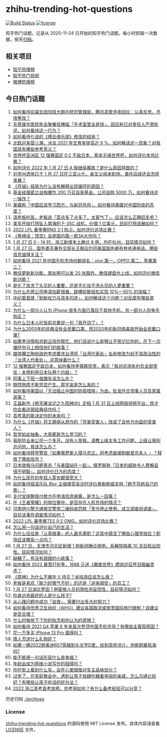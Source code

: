 # zhihu-trending-hot-questions

[![Build Status](https://github.com/justjavac/zhihu-trending-hot-questions/workflows/ci/badge.svg?branch=master)](https://github.com/justjavac/zhihu-trending-hot-questions/actions)
[![license](https://img.shields.io/github/license/justjavac/zhihu-trending-hot-questions)](https://github.com/justjavac/zhihu-trending-hot-questions/blob/master/LICENSE)

知乎热门话题，记录从 2020-11-24 日开始的知乎热门话题。每小时抓取一次数据，按天[归档](./archives)。

## 相关项目

- [知乎热搜榜](https://github.com/justjavac/zhihu-trending-top-search)
- [知乎热门视频](https://github.com/justjavac/zhihu-trending-hot-video)
- [微博热搜榜](https://github.com/justjavac/weibo-trending-hot-search)

## 今日热门话题

<!-- BEGIN -->
<!-- 最后更新时间 Fri Jan 28 2022 02:04:24 GMT+0800 (China Standard Time) -->

1. [如何看待应届生因加班大群内怒怼管理层，腾讯高管连夜回应：认真反思，尽快整改？](https://www.zhihu.com/question/513499430)
1. [东莞康华医院年会聚餐挂横幅「手术室里全是钱」，回应称已对责任人严肃批评，如何看待这一行为？](https://www.zhihu.com/question/513605823)
1. [如何看待引进的《搏击俱乐部》修改的结局？](https://www.zhihu.com/question/513068347)
1. [北欧迎来婴儿潮，冰岛 2021 年生育率提高近 9 %，如何解读这一现象？对我国具有哪些参考意义？](https://www.zhihu.com/question/513622755)
1. [世界杯亚洲区 12 强赛国足 0:2 不敌日本，基本无缘世界杯，如何评价本场比赛？](https://www.zhihu.com/question/513628531)
1. [如何评价 2022 年 1 月 27 日 A 股继续暴跌？是什么原因导致的？](https://www.zhihu.com/question/513613016)
1. [刘学州遗体已于 1 月 27 日在三亚火化，亲生父母未到场，事件后续还会怎样发展？](https://www.zhihu.com/question/513665618)
1. [《开端》结局为什么没有解释出现循环的原因？](https://www.zhihu.com/question/513371779)
1. [基金经理葛兰自掏腰包 200 万买自家基金，公司自购 5000 万，如何看待这一操作？](https://www.zhihu.com/question/513548455)
1. [美媒称「中国应该学习西方，与新冠共存」，如何看待美媒对中国防疫的态度？](https://www.zhihu.com/question/513524665)
1. [请老板吃饭，老板说「菜点多了点多了，太客气了」，应该怎么正确回复呢？](https://www.zhihu.com/question/511574204)
1. [美军开始打捞坠入南海的 F-35C 战机，价值 1 亿美元，目前打捞进展如何？](https://www.zhihu.com/question/513459319)
1. [2022 LPL 春季赛RNG 2:1 BLG，如何评价这场比赛？](https://www.zhihu.com/question/513683357)
1. [《黑神话：悟空》会是国内第一款3A大作吗？](https://www.zhihu.com/question/415837048)
1. [1 月 27 日 0 - 14 时，浙江新增本土确诊 8 例，均在杭州，目前情况如何？](https://www.zhihu.com/question/513650567)
1. [1 月 27 日，国务委员兼外交部长王毅应约同美国国务卿布林肯通电话，哪些信息值得关注？](https://www.zhihu.com/question/513634689)
1. [如何看待 2021 年中国手机市场份额排名：vivo 第一，OPPO 第二，苹果第三？](https://www.zhihu.com/question/513490544)
1. [微信更新新功能，朋友圈可以发 20 张图外，微信键盘也上线，如何评价微信新功能？](https://www.zhihu.com/question/513603427)
1. [是化了妆洗了头见的人重要，还是不化妆不洗头见的人更重要？](https://www.zhihu.com/question/512593953)
1. [为什么在原公司申请加薪很难，跳槽却能轻松实现 10%—30% 的涨幅？](https://www.zhihu.com/question/512200174)
1. [中纪委首提「斩断权力与资本勾连」，如何解读这个问题？对反腐有哪些意义？](https://www.zhihu.com/question/513536175)
1. [为什么一部分人认为 iPhone 很多方面已落后于其他手机，另一部分人则争先购买？](https://www.zhihu.com/question/513277533)
1. [为什么日本人吃饭前总要说一句「我开动了」？](https://www.zhihu.com/question/498557474)
1. [为什么2003年的非典没有全民戴口罩，而2020年的新冠病毒就开始全民戴口罩?](https://www.zhihu.com/question/513550086)
1. [如果李诗情和肖鹤云找你帮忙，他们该说什么能够让不带记忆你的，在下一次循环中马上相信他们的故事？](https://www.zhihu.com/question/513081623)
1. [媒体曝立陶宛政府考虑要求台湾将「台湾代表处」名称修改为较不具政治性的「台湾人代表处」，这意味着什么？](https://www.zhihu.com/question/513459736)
1. [12 强赛国足不敌日本，如何看待李霄鹏揽责，表示「我对这场失利负全部责任；本想利用日本队两个边路」？](https://www.zhihu.com/question/513693872)
1. [同事上下班一直蹭车该怎么办？](https://www.zhihu.com/question/508967456)
1. [既然物质不能凭空产生，那宇宙是怎么来的？](https://www.zhihu.com/question/513165528)
1. [如何看待美国以「无法阻止中国的防疫措施」为由，批准外交领事人员及家属返美？](https://www.zhihu.com/question/513500291)
1. [王晶新作《倚天屠龙记之九阳神功》定档 1 月 31 日上线网络视频平台，除夕你会看这部经典续作吗？](https://www.zhihu.com/question/513187325)
1. [高考真的能决定你的未来吗 ？](https://www.zhihu.com/question/506820769)
1. [为什么《开端》将王萌萌从原作的「完美受害人」改成了会抢方向盘的受害人？](https://www.zhihu.com/question/513362537)
1. [哲学如此抽象，大家都是怎么学习的？](https://www.zhihu.com/question/304130360)
1. [我刚毕业来公司一个多月，没有人带我，请教上级太多工作问题，上级让我别总问他，我该怎么办？](https://www.zhihu.com/question/511940584)
1. [如何看待拜登警告「如果俄罗斯入侵乌克兰，将考虑直接制裁普京本人 」？释放了哪些信号？](https://www.zhihu.com/question/513444143)
1. [日本就俄乌问题表态「与美国站在一起」，俄罗斯称「日本的威胁令人费解且很不明智」，如何评价日方的态度？](https://www.zhihu.com/question/513145826)
1. [为什么现在的年轻人穿衣都很宽大？](https://www.zhihu.com/question/508560652)
1. [如何看待摇滚乐队 Blur 主唱接受采访时评价泰勒斯威夫特「她不写她自己的歌」？](https://www.zhihu.com/question/513413733)
1. [支付宝提醒我付款方在申请信息披露，是怎么一回事？](https://www.zhihu.com/question/513602412)
1. [在《王者荣耀》的排位赛中，是否存在人机充场的情况？](https://www.zhihu.com/question/513109842)
1. [河南伊川警方通报交警带二维码收罚款「责令停止使用，成立调查组调查」，目前该事件调查情况如何？](https://www.zhihu.com/question/513610560)
1. [2022 LPL 春季赛TES 0:2 OMG，如何评价这场比赛？](https://www.zhihu.com/question/513660221)
1. [怎么用一句话评价自己的生活？](https://www.zhihu.com/question/511254738)
1. [为什么往往是「认真做事」的人最先离职？这其中蕴含了哪些心理学效应？职场应该佛系一点吗？](https://www.zhihu.com/question/513216530)
1. [1 月 27 日，天津市河北区新增 1 例新冠确诊病例，系解除隔离 10 天后检出阳性，目前情况如何？](https://www.zhihu.com/question/513601396)
1. [缺糖了，有没有甜甜的小故事？](https://www.zhihu.com/question/485630375)
1. [如何看待 2022 暴雪打折季，1688 元送《魔兽世界》燃烧远征怀旧服幽灵虎？](https://www.zhihu.com/question/513429412)
1. [《原神》为什么不被中 V 待见？米哈游应该怎么做？](https://www.zhihu.com/question/513250601)
1. [老板是喜欢「能力好脾气不好」的还是「逆来顺受」的员工？](https://www.zhihu.com/question/512701521)
1. [1 月 27 日湖北罗田 1 例密接人员初筛检测呈阳性，目前情况如何？](https://www.zhihu.com/question/513667966)
1. [你身边命最好的人是什么样子?](https://www.zhihu.com/question/298863786)
1. [从心理问题中成功「自救」，需要付出多大的努力？](https://www.zhihu.com/question/491269752)
1. [如何看待世界卫生组织（WHO）建议各国取消或放宽国际旅行限制？该建议是否合理？](https://www.zhihu.com/question/513076887)
1. [什么时候放下了你的执念和你认为的遗憾？](https://www.zhihu.com/question/434718798)
1. [如何看待 2021 Q4 苹果 6 年来首次登顶中国手机市场？有哪些主客观原因？](https://www.zhihu.com/question/513640779)
1. [花一万多买 iPhone 13 Pro 值得吗？](https://www.zhihu.com/question/512993305)
1. [情人节送什么礼物好？](https://www.zhihu.com/question/22625052)
1. [如果一辆2022款奥迪RS7穿越到头文字D里，给到高桥凉介，他能跑赢拓海吗?](https://www.zhihu.com/question/493535965)
1. [能不能用一句话形容什么是幸福？](https://www.zhihu.com/question/510271632)
1. [年龄会成为网络小说写作的阻碍吗？](https://www.zhihu.com/question/513446287)
1. [你在街上看到什么车，会在心里暗暗对车主品味加分？](https://www.zhihu.com/question/513645248)
1. [过年了，在家庭聚会中，遇到让孩子放肆吃糖看电视的亲戚，怎么沟通比较好？有哪些让孩子听话的好办法？](https://www.zhihu.com/question/366027338)
1. [2022 浙江高考首考放榜，你考得如何？有什么备考经验可以分享？](https://www.zhihu.com/question/513633828)

<!-- END -->

历史归档 [./archives](./archives)

### License

[zhihu-trending-hot-questions](https://github.com/justjavac/zhihu-trending-hot-questions)
的源码使用 MIT License 发布。具体内容请查看 [LICENSE](./LICENSE) 文件。
